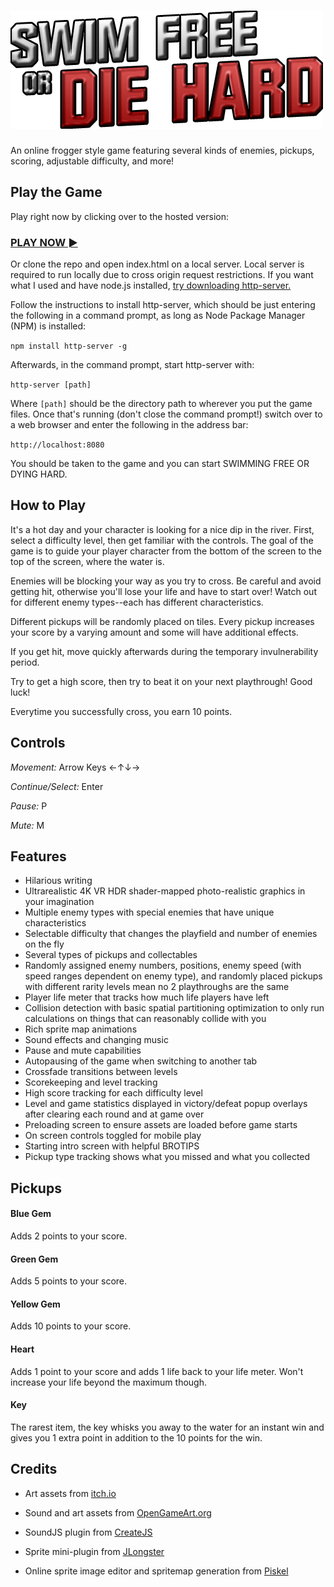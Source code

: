 ![Swim Free or Die Hard Logo](https://github.com/sunnymui/frontend-nanodegree-arcade-game/raw/master/images/title-hq.png)
===============================

An online frogger style game featuring several kinds of enemies, pickups, scoring, adjustable difficulty, and more!

## Play the Game

Play right now by clicking over to the hosted version:
### [PLAY NOW ►](https://sunnymui.github.io/frontend-nanodegree-arcade-game/)

Or clone the repo and open index.html on a local server. Local server is required to run locally due to cross origin request restrictions. If you want what I used and have node.js installed, [try downloading http-server.](https://www.npmjs.com/package/http-server)

Follow the instructions to install http-server, which should be just entering the following in a command prompt, as long as Node Package Manager (NPM) is installed:

`npm install http-server -g`

Afterwards, in the command prompt, start http-server with:

`http-server [path]`

Where `[path]` should be the directory path to wherever you put the game files. Once that's running (don't close the command prompt!) switch over to a web browser and enter the following in the address bar:

`http://localhost:8080`

You should be taken to the game and you can start SWIMMING FREE OR DYING HARD.

## How to Play

It's a hot day and your character is looking for a nice dip in the river. First, select a difficulty level, then get familiar with the controls. The goal of the game is to guide your player character from the bottom of the screen to the top of the screen, where the water is.

Enemies will be blocking your way as you try to cross. Be careful and avoid getting hit, otherwise you'll lose your life and have to start over! Watch out for different enemy types--each has different characteristics.

Different pickups will be randomly placed on tiles. Every pickup increases your score by a varying amount and some will have additional effects.

If you get hit, move quickly afterwards during the temporary invulnerability period.

Try to get a high score, then try to beat it on your next playthrough! Good luck!

Everytime you successfully cross, you earn 10 points.

## Controls

*Movement:*
Arrow Keys
←↑↓→

*Continue/Select:*
Enter

*Pause:*
P

*Mute:*
M

## Features

* Hilarious writing
* Ultrarealistic 4K VR HDR shader-mapped photo-realistic graphics in your imagination
* Multiple enemy types with special enemies that have unique characteristics
* Selectable difficulty that changes the playfield and number of enemies on the fly
* Several types of pickups and collectables
* Randomly assigned enemy numbers, positions, enemy speed (with speed ranges dependent on enemy type), and randomly placed pickups with different rarity levels mean no 2 playthroughs are the same
* Player life meter that tracks how much life players have left
* Collision detection with basic spatial partitioning optimization to only run calculations on things that can reasonably collide with you
* Rich sprite map animations
* Sound effects and changing music
* Pause and mute capabilities
* Autopausing of the game when switching to another tab
* Crossfade transitions between levels
* Scorekeeping and level tracking
* High score tracking for each difficulty level
* Level and game statistics displayed in victory/defeat popup overlays after clearing each round and at game over
* Preloading screen to ensure assets are loaded before game starts
* On screen controls toggled for mobile play
* Starting intro screen with helpful BROTIPS
* Pickup type tracking shows what you missed and what you collected

## Pickups

#### Blue Gem

Adds 2 points to your score.

#### Green Gem

Adds 5 points to your score.

#### Yellow Gem

Adds 10 points to your score.

#### Heart

Adds 1 point to your score and adds 1 life back to your life meter. Won't increase your life beyond the maximum though.

#### Key

The rarest item, the key whisks you away to the water for an instant win and gives you 1 extra point in addition to the 10 points for the win.

## Credits

* Art assets from [itch.io](https://itch.io/game-assets/free)

* Sound and art assets from [OpenGameArt.org](https://opengameart.org/)

* SoundJS plugin from [CreateJS](http://www.createjs.com/soundjs)

* Sprite mini-plugin from [JLongster](http://jlongster.com/Making-Sprite-based-Games-with-Canvas)

* Online sprite image editor and spritemap generation from [Piskel](http://www.piskelapp.com/)

